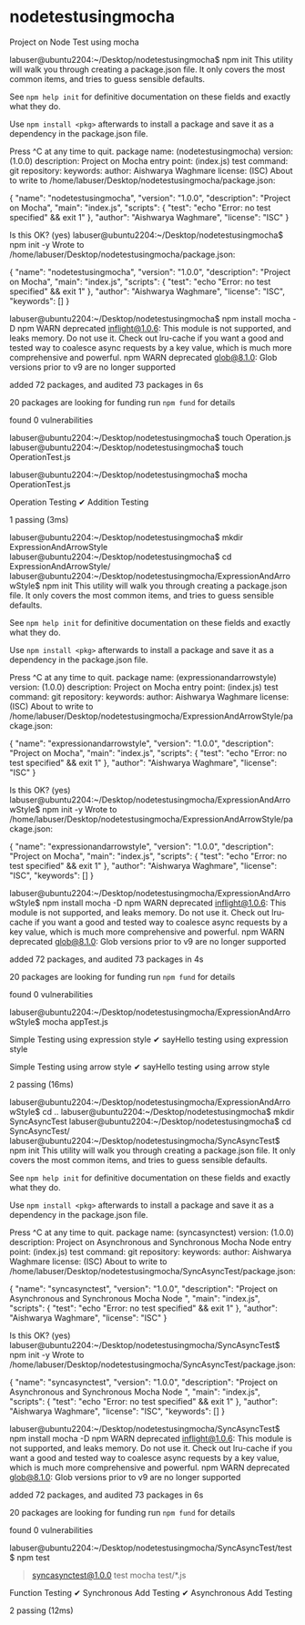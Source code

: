 # nodetestusingmocha
Project on Node Test using mocha

labuser@ubuntu2204:~/Desktop/nodetestusingmocha$ npm init
This utility will walk you through creating a package.json file.
It only covers the most common items, and tries to guess sensible defaults.

See `npm help init` for definitive documentation on these fields
and exactly what they do.

Use `npm install <pkg>` afterwards to install a package and
save it as a dependency in the package.json file.

Press ^C at any time to quit.
package name: (nodetestusingmocha) 
version: (1.0.0) 
description: Project on Mocha
entry point: (index.js) 
test command: 
git repository: 
keywords: 
author: Aishwarya Waghmare
license: (ISC) 
About to write to /home/labuser/Desktop/nodetestusingmocha/package.json:

{
  "name": "nodetestusingmocha",
  "version": "1.0.0",
  "description": "Project on Mocha",
  "main": "index.js",
  "scripts": {
    "test": "echo \"Error: no test specified\" && exit 1"
  },
  "author": "Aishwarya Waghmare",
  "license": "ISC"
}


Is this OK? (yes) 
labuser@ubuntu2204:~/Desktop/nodetestusingmocha$ npm init -y
Wrote to /home/labuser/Desktop/nodetestusingmocha/package.json:

{
  "name": "nodetestusingmocha",
  "version": "1.0.0",
  "description": "Project on Mocha",
  "main": "index.js",
  "scripts": {
    "test": "echo \"Error: no test specified\" && exit 1"
  },
  "author": "Aishwarya Waghmare",
  "license": "ISC",
  "keywords": []
}

labuser@ubuntu2204:~/Desktop/nodetestusingmocha$ npm install mocha -D 
npm WARN deprecated inflight@1.0.6: This module is not supported, and leaks memory. Do not use it. Check out lru-cache if you want a good and tested way to coalesce async requests by a key value, which is much more comprehensive and powerful.
npm WARN deprecated glob@8.1.0: Glob versions prior to v9 are no longer supported

added 72 packages, and audited 73 packages in 6s

20 packages are looking for funding
  run `npm fund` for details

found 0 vulnerabilities

labuser@ubuntu2204:~/Desktop/nodetestusingmocha$ touch Operation.js
labuser@ubuntu2204:~/Desktop/nodetestusingmocha$ touch OperationTest.js

labuser@ubuntu2204:~/Desktop/nodetestusingmocha$ mocha OperationTest.js 


  Operation Testing
    ✔ Addition Testing


  1 passing (3ms)

labuser@ubuntu2204:~/Desktop/nodetestusingmocha$ mkdir ExpressionAndArrowStyle
labuser@ubuntu2204:~/Desktop/nodetestusingmocha$ cd ExpressionAndArrowStyle/
labuser@ubuntu2204:~/Desktop/nodetestusingmocha/ExpressionAndArrowStyle$ npm init
This utility will walk you through creating a package.json file.
It only covers the most common items, and tries to guess sensible defaults.

See `npm help init` for definitive documentation on these fields
and exactly what they do.

Use `npm install <pkg>` afterwards to install a package and
save it as a dependency in the package.json file.

Press ^C at any time to quit.
package name: (expressionandarrowstyle) 
version: (1.0.0) 
description: Project on Mocha
entry point: (index.js) 
test command: 
git repository: 
keywords: 
author: Aishwarya Waghmare
license: (ISC) 
About to write to /home/labuser/Desktop/nodetestusingmocha/ExpressionAndArrowStyle/package.json:

{
  "name": "expressionandarrowstyle",
  "version": "1.0.0",
  "description": "Project on Mocha",
  "main": "index.js",
  "scripts": {
    "test": "echo \"Error: no test specified\" && exit 1"
  },
  "author": "Aishwarya Waghmare",
  "license": "ISC"
}


Is this OK? (yes) 
labuser@ubuntu2204:~/Desktop/nodetestusingmocha/ExpressionAndArrowStyle$ npm init -y
Wrote to /home/labuser/Desktop/nodetestusingmocha/ExpressionAndArrowStyle/package.json:

{
  "name": "expressionandarrowstyle",
  "version": "1.0.0",
  "description": "Project on Mocha",
  "main": "index.js",
  "scripts": {
    "test": "echo \"Error: no test specified\" && exit 1"
  },
  "author": "Aishwarya Waghmare",
  "license": "ISC",
  "keywords": []
}


labuser@ubuntu2204:~/Desktop/nodetestusingmocha/ExpressionAndArrowStyle$ npm install mocha -D
npm WARN deprecated inflight@1.0.6: This module is not supported, and leaks memory. Do not use it. Check out lru-cache if you want a good and tested way to coalesce async requests by a key value, which is much more comprehensive and powerful.
npm WARN deprecated glob@8.1.0: Glob versions prior to v9 are no longer supported

added 72 packages, and audited 73 packages in 4s

20 packages are looking for funding
  run `npm fund` for details

found 0 vulnerabilities

labuser@ubuntu2204:~/Desktop/nodetestusingmocha/ExpressionAndArrowStyle$ mocha appTest.js 


  Simple Testing using expression style
    ✔ sayHello testing using expression style

  Simple Testing using arrow style
    ✔ sayHello testing using arrow style


  2 passing (16ms)

labuser@ubuntu2204:~/Desktop/nodetestusingmocha/ExpressionAndArrowStyle$ cd ..
labuser@ubuntu2204:~/Desktop/nodetestusingmocha$ mkdir SyncAsyncTest
labuser@ubuntu2204:~/Desktop/nodetestusingmocha$ cd SyncAsyncTest/
labuser@ubuntu2204:~/Desktop/nodetestusingmocha/SyncAsyncTest$ npm init
This utility will walk you through creating a package.json file.
It only covers the most common items, and tries to guess sensible defaults.

See `npm help init` for definitive documentation on these fields
and exactly what they do.

Use `npm install <pkg>` afterwards to install a package and
save it as a dependency in the package.json file.

Press ^C at any time to quit.
package name: (syncasynctest) 
version: (1.0.0) 
description: Project on Asynchronous and Synchronous Mocha Node 
entry point: (index.js) 
test command: 
git repository: 
keywords: 
author: Aishwarya Waghmare
license: (ISC) 
About to write to /home/labuser/Desktop/nodetestusingmocha/SyncAsyncTest/package.json:

{
  "name": "syncasynctest",
  "version": "1.0.0",
  "description": "Project on Asynchronous and Synchronous Mocha Node ",
  "main": "index.js",
  "scripts": {
    "test": "echo \"Error: no test specified\" && exit 1"
  },
  "author": "Aishwarya Waghmare",
  "license": "ISC"
}


Is this OK? (yes) 
labuser@ubuntu2204:~/Desktop/nodetestusingmocha/SyncAsyncTest$ npm init -y
Wrote to /home/labuser/Desktop/nodetestusingmocha/SyncAsyncTest/package.json:

{
  "name": "syncasynctest",
  "version": "1.0.0",
  "description": "Project on Asynchronous and Synchronous Mocha Node ",
  "main": "index.js",
  "scripts": {
    "test": "echo \"Error: no test specified\" && exit 1"
  },
  "author": "Aishwarya Waghmare",
  "license": "ISC",
  "keywords": []
}


labuser@ubuntu2204:~/Desktop/nodetestusingmocha/SyncAsyncTest$ npm install mocha -D
npm WARN deprecated inflight@1.0.6: This module is not supported, and leaks memory. Do not use it. Check out lru-cache if you want a good and tested way to coalesce async requests by a key value, which is much more comprehensive and powerful.
npm WARN deprecated glob@8.1.0: Glob versions prior to v9 are no longer supported

added 72 packages, and audited 73 packages in 6s

20 packages are looking for funding
  run `npm fund` for details

found 0 vulnerabilities

labuser@ubuntu2204:~/Desktop/nodetestusingmocha/SyncAsyncTest/test$ npm test

> syncasynctest@1.0.0 test
> mocha test/*.js



  Function Testing 
    ✔ Synchronous Add Testing 
    ✔ Asynchronous Add Testing 


  2 passing (12ms)